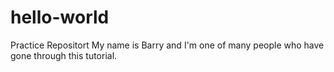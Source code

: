 # hello-world
Practice Repositort
My name is Barry and I'm one of many people who have gone through this tutorial.

